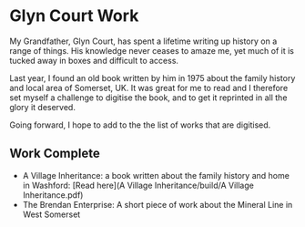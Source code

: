 # Glyn Court Work

My Grandfather, Glyn Court, has spent a lifetime writing up history on a range of things. His knowledge never ceases to amaze me, yet much of it is tucked away in boxes and difficult to access.

Last year, I found an old book written by him in 1975 about the family history and local area of Somerset, UK. It was great for me to read and I therefore set myself a challenge to digitise the book, and to get it reprinted in all the glory it deserved.

Going forward, I hope to add to the the list of works that are digitised.

## Work Complete

- A Village Inheritance: a book written about the family history and home in Washford: [Read here](A Village Inheritance/build/A Village Inheritance.pdf)
- The Brendan Enterprise: A short piece of work about the Mineral Line in West Somerset
